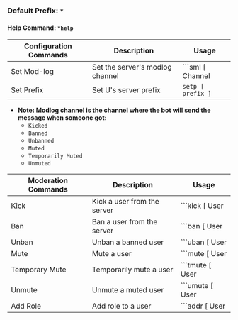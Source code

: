 ### Default Prefix: `*`
#### Help Command: `*help`

| Configuration Commands | Description | Usage |
| --- | --- | --- |
| Set Mod-log | Set the server's modlog channel | ```sml [ Channel | name, ID, mention ]``` |
| Set Prefix | Set U's server prefix | ```setp [ prefix ]``` |
* **Note: Modlog channel is the channel where the bot will send the message when someone got:**
    * `Kicked`
    * `Banned`
    * `Unbanned`
    * `Muted`
    * `Temporarily Muted`
    * `Unmuted`

| Moderation Commands | Description | Usage |
| --- | --- | --- |
| Kick | Kick a user from the server | ```kick [ User | mention, name, nickname, ID ] <reason>``` |
| Ban | Ban a user from the server | ```ban [ User | mention, name, nickname, ID] <reason>``` |
| Unban | Unban a banned user | ```uban [ User | name, username#TAG, ID] <reason>```
| Mute | Mute a user | ```mute [ User | mention, name, nickname, ID] <reason>```
| Temporary Mute | Temporarily mute a user | ```tmute [ User | mention, name, nickname, ID] <reason>``` |
| Unmute | Unmute a muted user | ```umute [ User | mention, name, nickname, ID] <reason>```
| Add Role | Add role to a user | ```addr [ User | mention, name, nickname, ID]```
